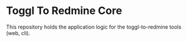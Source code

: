 # Toggl To Redmine Core

This repository holds the application logic for the toggl-to-redmine tools (web, cli).